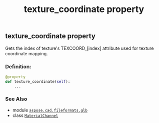 ﻿---
title: texture_coordinate property
second_title: Aspose.CAD for Python via .NET API References
description: 
type: docs
weight: 120
url: /python-net/aspose.cad.fileformats.glb/materialchannel/texture_coordinate/
is_root: false
---

## texture_coordinate property


Gets the index of texture's TEXCOORD_[index] attribute used for texture coordinate mapping.
### Definition:
```python
@property
def texture_coordinate(self):
    ...
```

### See Also
* module [`aspose.cad.fileformats.glb`](../../)
* class [`MaterialChannel`](/cad/python-net/aspose.cad.fileformats.glb/materialchannel)
